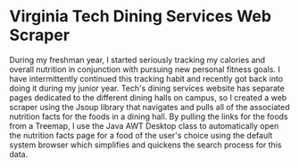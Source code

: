 # Virginia Tech Dining Services Web Scraper

During my freshman year, I started seriously tracking my calories and overall nutrition in conjunction with pursuing new personal fitness goals. I have intermittently continued this tracking habit and recently got back into doing it during my junior year. Tech's dining services website has separate pages dedicated to the different dining halls on campus, so I created a web scraper using the Jsoup library that navigates and pulls all of the associated nutrition facts for the foods in a dining hall. By pulling the links for the foods from a Treemap, I use the Java AWT Desktop class to automatically open the nutrition facts page for a food of the user's choice using the default system browser which simplifies and quickens the search process for this data.

